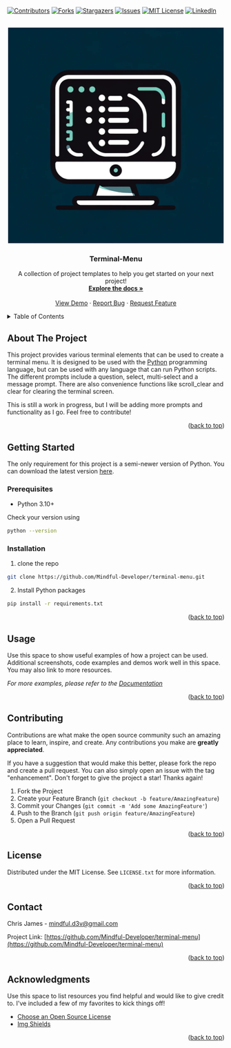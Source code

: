 <!-- Improved compatibility of back to top link: See: https://github.com/othneildrew/Best-README-Template/pull/73 -->
<a name="readme-top"></a>
<!--
*** Thanks for checking out the Best-README-Template. If you have a suggestion
*** that would make this better, please fork the repo and create a pull request
*** or simply open an issue with the tag "enhancement".
*** Don't forget to give the project a star!
*** Thanks again! Now go create something AMAZING! :D
-->



<!-- PROJECT SHIELDS -->
<!--
*** I'm using markdown "reference style" links for readability.
*** Reference links are enclosed in brackets [ ] instead of parentheses ( ).
*** See the bottom of this document for the declaration of the reference variables
*** for contributors-url, forks-url, etc. This is an optional, concise syntax you may use.
*** https://www.markdownguide.org/basic-syntax/#reference-style-links
-->
[![Contributors][contributors-shield]][contributors-url]
[![Forks][forks-shield]][forks-url]
[![Stargazers][stars-shield]][stars-url]
[![Issues][issues-shield]][issues-url]
[![MIT License][license-shield]][license-url]
[![LinkedIn][linkedin-shield]][linkedin-url]



<!-- PROJECT LOGO -->
<br />
<div align="center">
  <a href="https://github.com/Mindful-Developer/terminal-menu">
    <img src="images/logo.png" alt="Logo" width="500">
  </a>

  <h3 align="center">Terminal-Menu</h3>

  <p align="center">
    A collection of project templates to help you get started on your next project!
    <br />
    <a href="https://github.com/Mindful-Development/terminal-menu"><strong>Explore the docs »</strong></a>
    <br />
    <br />
    <a href="https://github.com/Mindful-Developer/terminal-menu">View Demo</a>
    ·
    <a href="https://github.com/Mindful-Developer/terminal-menu/issues">Report Bug</a>
    ·
    <a href="https://github.com/Mindful-Developer/terminal-menu/issues">Request Feature</a>
  </p>
</div>



<!-- TABLE OF CONTENTS -->
<details>
  <summary>Table of Contents</summary>
  <ol>
    <li>
      <a href="#about-the-project">About The Project</a>
      <ul>
        <li><a href="#built-with">Built With</a></li>
      </ul>
    </li>
    <li>
      <a href="#getting-started">Getting Started</a>
      <ul>
        <li><a href="#prerequisites">Prerequisites</a></li>
        <li><a href="#installation">Installation</a></li>
      </ul>
    </li>
    <li><a href="#usage">Usage</a></li>
    <li><a href="#roadmap">Roadmap</a></li>
    <li><a href="#contributing">Contributing</a></li>
    <li><a href="#license">License</a></li>
    <li><a href="#contact">Contact</a></li>
    <li><a href="#acknowledgments">Acknowledgments</a></li>
  </ol>
</details>



<!-- ABOUT THE PROJECT -->
## About The Project

This project provides various terminal elements that can be used to create a terminal menu. It is designed to be used with the [Python](https://www.python.org/) programming language, but can be used with any language that can run Python scripts. The different prompts include a question, select, multi-select and a message prompt. There are also convenience functions like scroll_clear and clear for clearing the terminal screen.

This is still a work in progress, but I will be adding more prompts and functionality as I go. Feel free to contribute!

<p align="right">(<a href="#readme-top">back to top</a>)</p>


<!-- GETTING STARTED -->
## Getting Started

The only requirement for this project is a semi-newer version of Python. You can download the latest version [here](https://www.python.org/downloads/).


### Prerequisites

* Python 3.10+

Check your version using
```sh
python --version
```

### Installation

1. clone the repo 
```sh
git clone https://github.com/Mindful-Developer/terminal-menu.git
```
2. Install Python packages
```sh
pip install -r requirements.txt
```

<p align="right">(<a href="#readme-top">back to top</a>)</p>



<!-- USAGE EXAMPLES -->
## Usage

Use this space to show useful examples of how a project can be used. Additional screenshots, code examples and demos work well in this space. You may also link to more resources.

_For more examples, please refer to the [Documentation](https://example.com)_

<p align="right">(<a href="#readme-top">back to top</a>)</p>



[//]: # (<!-- ROADMAP -->)

[//]: # (## Roadmap)

[//]: # ()
[//]: # (- [x] Add Changelog)

[//]: # (- [x] Add back to top links)

[//]: # (- [ ] Add Additional Templates w/ Examples)

[//]: # (- [ ] Add "components" document to easily copy & paste sections of the readme)

[//]: # (- [ ] Multi-language Support)

[//]: # (    - [ ] Chinese)

[//]: # (    - [ ] Spanish)

[//]: # ()
[//]: # (See the [open issues]&#40;https://github.com/othneildrew/Best-README-Template/issues&#41; for a full list of proposed features &#40;and known issues&#41;.)

[//]: # ()
[//]: # (<p align="right">&#40;<a href="#readme-top">back to top</a>&#41;</p>)



<!-- CONTRIBUTING -->
## Contributing

Contributions are what make the open source community such an amazing place to learn, inspire, and create. Any contributions you make are **greatly appreciated**.

If you have a suggestion that would make this better, please fork the repo and create a pull request. You can also simply open an issue with the tag "enhancement".
Don't forget to give the project a star! Thanks again!

1. Fork the Project
2. Create your Feature Branch (`git checkout -b feature/AmazingFeature`)
3. Commit your Changes (`git commit -m 'Add some AmazingFeature'`)
4. Push to the Branch (`git push origin feature/AmazingFeature`)
5. Open a Pull Request

<p align="right">(<a href="#readme-top">back to top</a>)</p>



<!-- LICENSE -->
## License

Distributed under the MIT License. See `LICENSE.txt` for more information.

<p align="right">(<a href="#readme-top">back to top</a>)</p>



<!-- CONTACT -->
## Contact

Chris James - [mindful.d3v@gmail.com](mindful.d3v@gmail.com)

Project Link: [https://github.com/Mindful-Developer/terminal-menu](https://github.com/Mindful-Developer/terminal-menu)

<p align="right">(<a href="#readme-top">back to top</a>)</p>



<!-- ACKNOWLEDGMENTS -->
## Acknowledgments

Use this space to list resources you find helpful and would like to give credit to. I've included a few of my favorites to kick things off!

* [Choose an Open Source License](https://choosealicense.com)
* [Img Shields](https://shields.io)

<p align="right">(<a href="#readme-top">back to top</a>)</p>



<!-- MARKDOWN LINKS & IMAGES -->
<!-- https://www.markdownguide.org/basic-syntax/#reference-style-links -->
[contributors-shield]: https://img.shields.io/github/contributors/Mindful-Developer/terminal-menu.svg?style=for-the-badge
[contributors-url]: https://github.com/Mindful-Developer/terminal-menu/graphs/contributors
[forks-shield]: https://img.shields.io/github/forks/Mindful-Developer/terminal-menu.svg?style=for-the-badge
[forks-url]: https://github.com/othneildrew/Best-README-Template/network/members
[stars-shield]: https://img.shields.io/github/stars/Mindful-Developer/terminal-menu.svg?style=for-the-badge
[stars-url]: https://github.com/Mindful-Developer/terminal-menu/stargazers
[issues-shield]: https://img.shields.io/github/issues/Mindful-Developer/terminal-menu.svg?style=for-the-badge
[issues-url]: https://github.com/Mindful-Developer/terminal-menu/issues
[license-shield]: https://img.shields.io/github/license/Mindful-Developer/terminal-menu.svg?style=for-the-badge
[license-url]: https://github.com/Mindful-Developer/terminal-menu/blob/master/LICENSE.txt
[linkedin-shield]: https://img.shields.io/badge/-LinkedIn-black.svg?style=for-the-badge&logo=linkedin&colorB=555
[linkedin-url]: https://linkedin.com/in/christopher-james-96a7911b3
[product-screenshot]: images/screenshot.png
[Next.js]: https://img.shields.io/badge/next.js-000000?style=for-the-badge&logo=nextdotjs&logoColor=white
[Next-url]: https://nextjs.org/
[React.js]: https://img.shields.io/badge/React-20232A?style=for-the-badge&logo=react&logoColor=61DAFB
[React-url]: https://reactjs.org/
[Vue.js]: https://img.shields.io/badge/Vue.js-35495E?style=for-the-badge&logo=vuedotjs&logoColor=4FC08D
[Vue-url]: https://vuejs.org/
[Angular.io]: https://img.shields.io/badge/Angular-DD0031?style=for-the-badge&logo=angular&logoColor=white
[Angular-url]: https://angular.io/
[Svelte.dev]: https://img.shields.io/badge/Svelte-4A4A55?style=for-the-badge&logo=svelte&logoColor=FF3E00
[Svelte-url]: https://svelte.dev/
[Laravel.com]: https://img.shields.io/badge/Laravel-FF2D20?style=for-the-badge&logo=laravel&logoColor=white
[Laravel-url]: https://laravel.com
[Bootstrap.com]: https://img.shields.io/badge/Bootstrap-563D7C?style=for-the-badge&logo=bootstrap&logoColor=white
[Bootstrap-url]: https://getbootstrap.com
[JQuery.com]: https://img.shields.io/badge/jQuery-0769AD?style=for-the-badge&logo=jquery&logoColor=white
[JQuery-url]: https://jquery.com 
